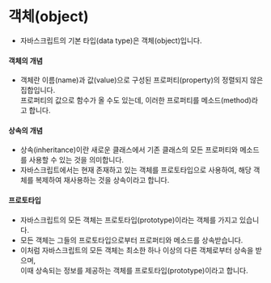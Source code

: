 # 객체(object)
- 자바스크립트의 기본 타입(data type)은 객체(object)입니다.

#### 객체의 개념
- 객체란 이름(name)과 값(value)으로 구성된 프로퍼티(property)의 정렬되지 않은 집합입니다.<br>
  프로퍼티의 값으로 함수가 올 수도 있는데, 이러한 프로퍼티를 메소드(method)라고 합니다.
  
  
#### 상속의 개념
- 상속(inheritance)이란 새로운 클래스에서 기존 클래스의 모든 프로퍼티와 메소드를 사용할 수 있는 것을 의미합니다.
- 자바스크립트에서는 현재 존재하고 있는 객체를 프로토타입으로 사용하여, 해당 객체를 복제하여 재사용하는 것을 상속이라고 합니다.


#### 프로토타입
- 자바스크립트의 모든 객체는 프로토타입(prototype)이라는 객체를 가지고 있습니다.
- 모든 객체는 그들의 프로토타입으로부터 프로퍼티와 메소드를 상속받습니다.
- 이처럼 자바스크립트의 모든 객체는 최소한 하나 이상의 다른 객체로부터 상속을 받으며,<br>
  이때 상속되는 정보를 제공하는 객체를 프로토타입(prototype)이라고 합니다.
  
  
#### 
